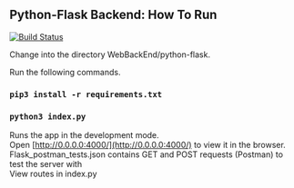 ## Python-Flask Backend: How To Run
[![Build Status](https://travis-ci.com/kramsey458/WebAppBackEnd.svg?branch=vertical-prototype)](https://travis-ci.com/kramsey458/WebAppBackEnd)

Change into the directory WebBackEnd/python-flask.  

Run the following commands.
### `pip3 install -r requirements.txt`
### `python3 index.py`
Runs the app in the development mode.<br>
Open [http://0.0.0.0:4000/](http://0.0.0.0:4000/) to view it in the browser.  
Flask_postman_tests.json contains GET and POST requests (Postman) to test the server with  
View routes in index.py
